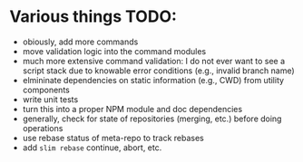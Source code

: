 # Various things TODO:
- obiously, add more commands
- move validation logic into the command modules
- much more extensive command validation: I do not ever want to see a script
  stack due to knowable error conditions (e.g., invalid branch name)
- elmininate dependencies on static information (e.g., CWD) from utility
  components
- write unit tests
- turn this into a proper NPM module and doc dependencies
- generally, check for state of repositories (merging, etc.) before doing
  operations
- use rebase status of meta-repo to track rebases
- add `slim rebase` continue, abort, etc.
